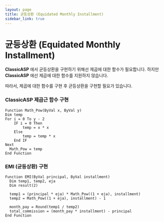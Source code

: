 ```yaml
---
layout: page
title: 균등상환 (Equidated Monthly Installment)
sidebar_link: true
---
```


# 균등상환 (Equidated Monthly Installment)

**ClassicASP** 에서 균등상환을 구현하기 위해선 제곱에 대한 함수가 필요합니다. 하지만 **ClassicASP** 에선 제곱에 대한 함수를 지원하지 않습니다.

따라서, 제곱에 대한 함수를 구현 후 균등상환을 구현할 필요가 있습니다.

### ClassicASP 제곱근 함수 구현
```vbscript
Function Math_Pow(ByVal x, ByVal y) 
Dim temp
For i = 0 To y - 2
    IF i = 0 Then
        temp = x * x
    Else
        temp = temp * x
    End IF
Next
  Math_Pow = temp
End Function
```
### EMI (균등상환) 구현 

```vbscript
Function EMI(ByVal principal, ByVal installment)
  Dim temp1, temp2, eja 
  Dim result(2)
  
  temp1 = (principal * eja) * Math_Pow((1 + eja), installment)
  temp2 = Math_Pow((1 + eja), installment) - 1 
  
  month_pay = Round(temp1 / temp2)
  total_commission = (month_pay * installment) - principal
End Function  
```
